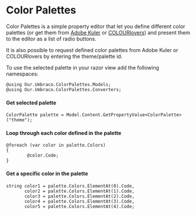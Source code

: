 # Color Palettes

Color Palettes is a simple property editor that let you define different color palettes (or get them from [Adobe Kuler](https://color.adobe.com/) or [COLOURlovers](http://www.colourlovers.com/)) and present them to the editor as a list of radio buttons.

It is also possible to request defined color palettes from Adobe Kuler or COLOURlovers by entering the theme/palette id.

To use the selected palette in your razor view add the following namespaces:

```
@using Our.Umbraco.ColorPalettes.Models;
@using Our.Umbraco.ColorPalettes.Converters;
````

#### Get selected palette

```
ColorPalette palette = Model.Content.GetPropertyValue<ColorPalette>("theme");
````

#### Loop through each color defined in the palette

```
@foreach (var color in palette.Colors)
{
        @color.Code;
}
````

#### Get a specific color in the palette

```
string color1 = palette.Colors.ElementAt(0).Code,
       color2 = palette.Colors.ElementAt(1).Code,
       color3 = palette.Colors.ElementAt(2).Code,
       color4 = palette.Colors.ElementAt(3).Code,
       color5 = palette.Colors.ElementAt(4).Code;
````
